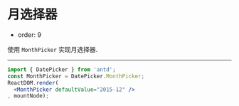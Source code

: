 # 月选择器

- order: 9

使用 `MonthPicker` 实现月选择器.

---

````jsx
import { DatePicker } from 'antd';
const MonthPicker = DatePicker.MonthPicker;
ReactDOM.render(
  <MonthPicker defaultValue="2015-12" />
, mountNode);
````
